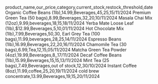 product_name,our_price,category,current_stock,restock_threshold,date
Organic Coffee Beans (1lb),14.99,Beverages,45,25,15/11/2024
Premium Green Tea (50 bags),8.99,Beverages,32,20,10/11/2024
Masala Chai Mix (12oz),9.99,beverages,18,15,18/11/2024
Yerba Mate Loose Leaf (1lb),$12.99,Beverages,5,10,01/11/2024
Hot Chocolate Mix (1lb),7.99,Beverages,50,30,
Earl Grey Tea (100 bags),11.99,beverages,28,25,14/11/2024
Espresso Beans (1lb),16.99,Beverages,22,20,16/11/2024
Chamomile Tea (30 bags),6.99,Tea,12,15,05/11/2024
Matcha Green Tea Powder (4oz),19.99,Beverages,8,,17/11/2024
Decaf Coffee Beans (1lb),15.99,Beverages,15,15,13/11/2024
Mint Tea (25 bags),7.49,Beverages,out of stock,12,30/10/2024
Instant Coffee (8oz),11.99,coffee,25,20,19/11/2024
cold brew concentrate,13.99,Beverages,19,15,20/11/2024
